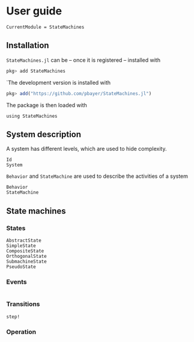 # User guide

```@meta
CurrentModule = StateMachines
```

## Installation

`StateMachines.jl` can be – once it is registered – installed with
```julia
pkg> add StateMachines
```

`The development version is installed with
```julia
pkg> add("https://github.com/pbayer/StateMachines.jl")
```

The package is then loaded with

```@repl usage
using StateMachines
```

## System description

A system has different levels, which are used to hide complexity.

```@docs
Id
System
```

`Behavior` and `StateMachine` are used to describe the activities of a system
```@docs
Behavior
StateMachine
```

## State machines

### States
```@docs
AbstractState
SimpleState
CompositeState
OrthogonalState
SubmachineState
PseudoState
```

### Events
```@docs
```

### Transitions
```@docs
step!
```

### Operation
```@docs
```
